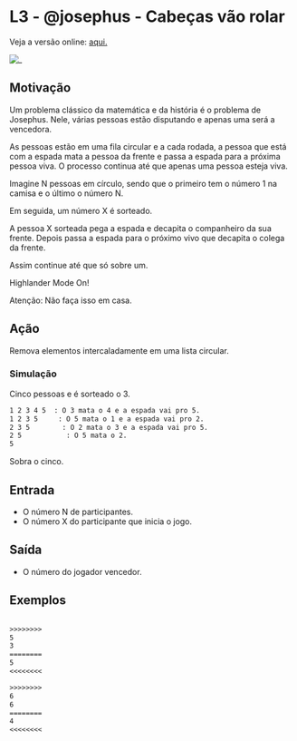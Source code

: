 # L3 - @josephus  - Cabeças vão rolar

Veja a versão online: [aqui.](https://github.com/qxcodefup/arcade/blob/master/base/josephus/Readme.md)

![_](https://raw.githubusercontent.com/qxcodefup/arcade/master/base/josephus/cover.jpg)

## Motivação

Um problema clássico da matemática e da história é o problema de Josephus. Nele, várias pessoas estão disputando e apenas uma será a vencedora.

As pessoas estão em uma fila circular e a cada rodada, a pessoa que está com a espada mata a pessoa da frente e passa a espada para a próxima pessoa viva. O processo continua até que apenas uma pessoa esteja viva.

Imagine N pessoas em círculo, sendo que o primeiro tem o número 1 na camisa e o último o número N.  

Em seguida, um número X é sorteado.

A pessoa X sorteada pega a espada e decapita o companheiro da sua frente. Depois passa a espada para o próximo vivo que decapita o colega da frente.  
  
Assim continue até que só sobre um.

Highlander Mode On!  
  
Atenção: Não faça isso em casa.  
  
## Ação

Remova elementos intercaladamente em uma lista circular.  

### Simulação
  
Cinco pessoas e é sorteado o 3.  

```txt
1 2 3 4 5  : O 3 mata o 4 e a espada vai pro 5.  
1 2 3 5     : O 5 mata o 1 e a espada vai pro 2.  
2 3 5        : O 2 mata o 3 e a espada vai pro 5.  
2 5           : O 5 mata o 2.  
5  
```

Sobra o cinco.  

## Entrada

* O número N de participantes.  
* O número X do participante que inicia o jogo.  

## Saída

* O número do jogador vencedor.

## Exemplos

``` txt

>>>>>>>>
5 
3
========
5
<<<<<<<<

>>>>>>>>
6
6
========
4
<<<<<<<<

```
